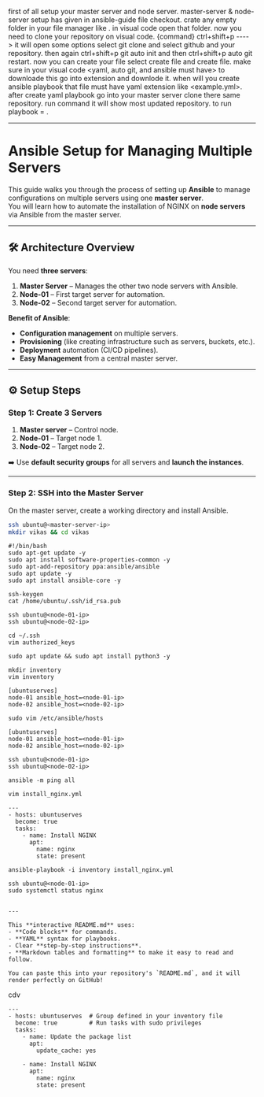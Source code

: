 first of all setup your master server and node server.
master-server & node-server setup has given in ansible-guide file checkout.
crate any empty folder in your file manager like <demofolder>.
in visual code open that folder.
now you need to clone your repository on visual code.
{command} ctrl+shift+p ----> it will open some options select git clone and select github and your repository.
then again ctrl+shift+p git auto init and then ctrl+shift+p auto git restart.
now you can create your file select create file and create file.
make sure in your visual code <yaml,  auto git,   and  ansible must have> to downloade this go into extension and downlode it.
when will you create ansible playbook that file must have yaml extension like <example.yml>.
after create yaml playbook go into your master server clone there same repository.
run command <git pull origin main>  it will show most updated repository.
to run playbook  = <anisble-playbook path playbook name>.


__________________________________________________________________________________________________________________
# Ansible Setup for Managing Multiple Servers

This guide walks you through the process of setting up **Ansible** to manage configurations on multiple servers using one **master server**.  
You will learn how to automate the installation of NGINX on **node servers** via Ansible from the master server.

---

## 🛠️ **Architecture Overview**

You need **three servers**:
1. **Master Server** – Manages the other two node servers with Ansible.
2. **Node-01** – First target server for automation.
3. **Node-02** – Second target server for automation.

**Benefit of Ansible**:  
- **Configuration management** on multiple servers.
- **Provisioning** (like creating infrastructure such as servers, buckets, etc.).
- **Deployment** automation (CI/CD pipelines).
- **Easy Management** from a central master server.

---

## ⚙️ **Setup Steps**

### **Step 1: Create 3 Servers**
1. **Master server** – Control node.
2. **Node-01** – Target node 1.
3. **Node-02** – Target node 2.

➡️ Use **default security groups** for all servers and **launch the instances**.

---

### **Step 2: SSH into the Master Server**  
On the master server, create a working directory and install Ansible.

```bash
ssh ubuntu@<master-server-ip>
mkdir vikas && cd vikas
```

```
#!/bin/bash
sudo apt-get update -y
sudo apt install software-properties-common -y
sudo apt-add-repository ppa:ansible/ansible
sudo apt update -y
sudo apt install ansible-core -y
```
```
ssh-keygen
cat /home/ubuntu/.ssh/id_rsa.pub
```
```
ssh ubuntu@<node-01-ip>
ssh ubuntu@<node-02-ip>
```

```
cd ~/.ssh
vim authorized_keys
```
```
sudo apt update && sudo apt install python3 -y
```

```
mkdir inventory
vim inventory
```

```
[ubuntuserves]
node-01 ansible_host=<node-01-ip>
node-02 ansible_host=<node-02-ip>
```

```
sudo vim /etc/ansible/hosts
```

```
[ubuntuserves]
node-01 ansible_host=<node-01-ip>
node-02 ansible_host=<node-02-ip>
```

```
ssh ubuntu@<node-01-ip>
ssh ubuntu@<node-02-ip>
```

```
ansible -m ping all
```

```
vim install_nginx.yml
```

```
---
- hosts: ubuntuserves
  become: true
  tasks:
    - name: Install NGINX
      apt:
        name: nginx
        state: present
```

```
ansible-playbook -i inventory install_nginx.yml
```

```
ssh ubuntu@<node-01-ip>
sudo systemctl status nginx
```

```

---

This **interactive README.md** uses:
- **Code blocks** for commands.
- **YAML** syntax for playbooks.
- Clear **step-by-step instructions**.
- **Markdown tables and formatting** to make it easy to read and follow.

You can paste this into your repository's `README.md`, and it will render perfectly on GitHub!
```
cdv


```
---
- hosts: ubuntuserves  # Group defined in your inventory file
  become: true         # Run tasks with sudo privileges
  tasks:
    - name: Update the package list
      apt:
        update_cache: yes

    - name: Install NGINX
      apt:
        name: nginx
        state: present
```
